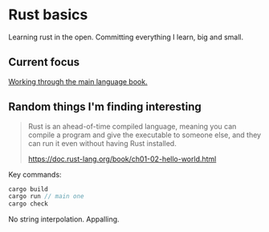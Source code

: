 # Rust basics

Learning rust in the open. Committing everything I learn, big and small.

## Current focus

[Working through the main language book.](https://doc.rust-lang.org/book/title-page.html)

## Random things I'm finding interesting

> Rust is an ahead-of-time compiled language, meaning you can compile a program and give the executable to someone else, and they can run it even without having Rust installed.
>
> <https://doc.rust-lang.org/book/ch01-02-hello-world.html>

Key commands:

```rs
cargo build
cargo run // main one
cargo check
```

No string interpolation. Appalling.
